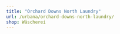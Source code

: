 ```yaml
---
title: "Orchard Downs North Laundry"
url: /urbana/orchard-downs-north-laundry/
shop: Wäscherei
---
```


